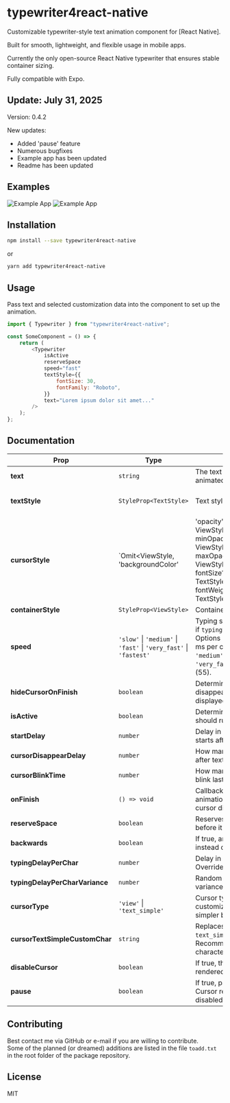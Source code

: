 # typewriter4react-native

Customizable typewriter-style text animation component for [React Native].

Built for smooth, lightweight, and flexible usage in mobile apps.

Currently the only open-source React Native typewriter that ensures stable container sizing.

Fully compatible with Expo.

## Update: July 31, 2025

Version: 0.4.2

New updates:

- Added 'pause' feature
- Numerous bugfixes
- Example app has been updated
- Readme has been updated

## Examples

![Example App](https://github-production-user-asset-6210df.s3.amazonaws.com/66899019/483981355-1c8e0d29-88d2-449f-8807-d73aa753102a.gif?X-Amz-Algorithm=AWS4-HMAC-SHA256&X-Amz-Credential=AKIAVCODYLSA53PQK4ZA%2F20250831%2Fus-east-1%2Fs3%2Faws4_request&X-Amz-Date=20250831T171207Z&X-Amz-Expires=300&X-Amz-Signature=f534b8467c8b85a19ee477e4cc6cb4e84a4ca32d9aec3d1c0857381a26442e81&X-Amz-SignedHeaders=host)
![Example App](https://github-production-user-asset-6210df.s3.amazonaws.com/66899019/483981368-6f6a1310-fc74-421a-a5b4-42a55d317b9e.gif?X-Amz-Algorithm=AWS4-HMAC-SHA256&X-Amz-Credential=AKIAVCODYLSA53PQK4ZA%2F20250831%2Fus-east-1%2Fs3%2Faws4_request&X-Amz-Date=20250831T171439Z&X-Amz-Expires=300&X-Amz-Signature=02b56ff25e038d65b1c434c2169d6fa249acb36ee9fd124dd643336198f6eff6&X-Amz-SignedHeaders=host)

## Installation

```bash
npm install --save typewriter4react-native
```

or

```bash
yarn add typewriter4react-native
```

## Usage

Pass text and selected customization data into the component to set up the animation.

```javascript
import { Typewriter } from "typewriter4react-native";

const SomeComponent = () => {
    return (
        <Typewriter
            isActive
            reserveSpace
            speed="fast"
            textStyle={{
                fontSize: 30,
                fontFamily: "Roboto",
            }}
            text="Lorem ipsum dolor sit amet..."
        />
    );
};
```

## Documentation

| Prop                           | Type                                                                                                                                                                                                                                        | Description                                                                                                                                                                                                                                               | Default                                                                                                                                       |
| ------------------------------ | ------------------------------------------------------------------------------------------------------------------------------------------------------------------------------------------------------------------------------------------- | --------------------------------------------------------------------------------------------------------------------------------------------------------------------------------------------------------------------------------------------------------- | --------------------------------------------------------------------------------------------------------------------------------------------- |
| **text**                       | `string`                                                                                                                                                                                                                                    | The text string that is to be animated.                                                                                                                                                                                                                     | —                                                                                                                                             |
| **textStyle**                  | `StyleProp<TextStyle>`                                                                                                                                                                                                                      | Text style.                                                                                                                                                                                                                                               | `{ fontSize: DEFAULT_FONTSIZE_VALUE, color: 'black', flexWrap: 'wrap' }`                                                                      |
| **cursorStyle**                | `Omit<ViewStyle, 'backgroundColor' | 'opacity'> & { color?: ViewStyle['backgroundColor']; minOpacity?: ViewStyle['opacity']; maxOpacity?: ViewStyle['opacity']; fontSize?: TextStyle['fontSize']; fontWeight?: TextStyle['fontWeight']; }` | Cursor style. Size/position are derived from the font size by default (unless explicit values are stated). Opacity is controlled by `minOpacity` & `maxOpacity`.                                                                                             | `{ height: fontSize * 0.6, width: fontSize * 0.1, minOpacity: 0, maxOpacity: 1, transform: [{ translateX: fontSize / 3 }, { scale: 1.75 }] }` |
| **containerStyle**             | `StyleProp<ViewStyle>`                                                                                                                                                                                                                      | Container style.                                                                                                                                                                                                                                          | —                                                                                                                                             |
| **speed**                      | `'slow'` &#124; `'medium'` &#124; `'fast'` &#124; `'very_fast'` &#124; `'fastest'`                                                                                                                  | Typing speed presets. Ignored if `typingDelayPerChar` is set. Options (equivalent values in ms per char): `'slow'` (150), `'medium'` (125), `'fast'` (100), `'very_fast'` (75), `'fastest'` (55).                                                          | `'fast'`                                                                                                                                      |
| **hideCursorOnFinish**         | `boolean`                                                                                                                                                                                                                                   | Determines if the cursor disappears after the text is displayed.                                                                                                                                                                                            | `true`                                                                                                                                        |
| **isActive**                   | `boolean`                                                                                                                                                                                                                                   | Determines if the animation should run.                                                                                                                                                                                                                     | `true`                                                                                                                                        |
| **startDelay**                 | `number`                                                                                                                                                                                                                                    | Delay in ms before animation starts after activation.                                                                                                                                                                                                     | —                                                                                                                                             |
| **cursorDisappearDelay**       | `number`                                                                                                                                                                                                                                    | How many ms the cursor stays after text is displayed.                                                                                                                                                                                                     | —                                                                                                                                             |
| **cursorBlinkTime**            | `number`                                                                                                                                                                                                                                    | How many ms a single cursor blink lasts.                                                                                                                                                                                                                  | `200`                                                                                                                                         |
| **onFinish**                   | `() => void`                                                                                                                                                                                                                                | Callback when typing animation finishes (before cursor disappears).                                                                                                                                                                                        | —                                                                                                                                             |
| **reserveSpace**               | `boolean`                                                                                                                                                                                                                                   | Reserves space for the text before it appears.                                                                                                                                                                                                            | `true`                                                                                                                                        |
| **backwards**                  | `boolean`                                                                                                                                                                                                                                   | If true, animation erases text instead of typing it.                                                                                                                                                                                                      | —                                                                                                                                             |
| **typingDelayPerChar**         | `number`                                                                                                                                                                                                                                    | Delay in ms per character. Overrides `speed`.                                                                                                                                                                                                             | Derived from `speed`                                                                                                                          |
| **typingDelayPerCharVariance** | `number`                                                                                                                                                                                                                                    | Random additional delay variance per character.                                                                                                                                                                                                           | `100`                                                                                                                                         |
| **cursorType**                 | `'view'` &#124; `'text_simple'`                                                                                                                                                                                                             | Cursor type. `'view'` is customizable; `'text_simple'` is simpler but more limited.                                                                                                                                                                        | `'view'`                                                                                                                                      |
| **cursorTextSimpleCustomChar** | `string`                                                                                                                                                                                                                                    | Replaces the &#124; string in `text_simple` cursor. Recommended single character.                                                                                                                                                                             | —                                                                                                                                             |
| **disableCursor**              | `boolean`                                                                                                                                                                                                                                   | If true, the cursor isn't rendered.                                                                                                                                                                                                                        | `false`                                                                                                                                       |
| **pause** | `boolean` | If true, pauses writing text. Cursor remains (if not disabled). |

## Contributing

Best contact me via GitHub or e-mail if you are willing to contribute.  \
Some of the planned (or dreamed) additions are listed in the file `toadd.txt` in the root folder of the package repository.

## License

MIT
